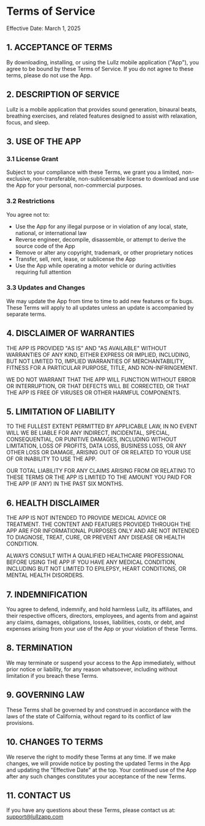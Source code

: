 # Terms of Service

Effective Date: March 1, 2025

## 1. ACCEPTANCE OF TERMS

By downloading, installing, or using the Lullz mobile application ("App"), you agree to be bound by these Terms of Service. If you do not agree to these terms, please do not use the App.

## 2. DESCRIPTION OF SERVICE

Lullz is a mobile application that provides sound generation, binaural beats, breathing exercises, and related features designed to assist with relaxation, focus, and sleep.

## 3. USE OF THE APP

### 3.1 License Grant
Subject to your compliance with these Terms, we grant you a limited, non-exclusive, non-transferable, non-sublicensable license to download and use the App for your personal, non-commercial purposes.

### 3.2 Restrictions
You agree not to:
- Use the App for any illegal purpose or in violation of any local, state, national, or international law
- Reverse engineer, decompile, disassemble, or attempt to derive the source code of the App
- Remove or alter any copyright, trademark, or other proprietary notices
- Transfer, sell, rent, lease, or sublicense the App
- Use the App while operating a motor vehicle or during activities requiring full attention

### 3.3 Updates and Changes
We may update the App from time to time to add new features or fix bugs. These Terms will apply to all updates unless an update is accompanied by separate terms.

## 4. DISCLAIMER OF WARRANTIES

THE APP IS PROVIDED "AS IS" AND "AS AVAILABLE" WITHOUT WARRANTIES OF ANY KIND, EITHER EXPRESS OR IMPLIED, INCLUDING, BUT NOT LIMITED TO, IMPLIED WARRANTIES OF MERCHANTABILITY, FITNESS FOR A PARTICULAR PURPOSE, TITLE, AND NON-INFRINGEMENT.

WE DO NOT WARRANT THAT THE APP WILL FUNCTION WITHOUT ERROR OR INTERRUPTION, OR THAT DEFECTS WILL BE CORRECTED, OR THAT THE APP IS FREE OF VIRUSES OR OTHER HARMFUL COMPONENTS.

## 5. LIMITATION OF LIABILITY

TO THE FULLEST EXTENT PERMITTED BY APPLICABLE LAW, IN NO EVENT WILL WE BE LIABLE FOR ANY INDIRECT, INCIDENTAL, SPECIAL, CONSEQUENTIAL, OR PUNITIVE DAMAGES, INCLUDING WITHOUT LIMITATION, LOSS OF PROFITS, DATA LOSS, BUSINESS LOSS, OR ANY OTHER LOSS OR DAMAGE, ARISING OUT OF OR RELATED TO YOUR USE OF OR INABILITY TO USE THE APP.

OUR TOTAL LIABILITY FOR ANY CLAIMS ARISING FROM OR RELATING TO THESE TERMS OR THE APP IS LIMITED TO THE AMOUNT YOU PAID FOR THE APP (IF ANY) IN THE PAST SIX MONTHS.

## 6. HEALTH DISCLAIMER

THE APP IS NOT INTENDED TO PROVIDE MEDICAL ADVICE OR TREATMENT. THE CONTENT AND FEATURES PROVIDED THROUGH THE APP ARE FOR INFORMATIONAL PURPOSES ONLY AND ARE NOT INTENDED TO DIAGNOSE, TREAT, CURE, OR PREVENT ANY DISEASE OR HEALTH CONDITION.

ALWAYS CONSULT WITH A QUALIFIED HEALTHCARE PROFESSIONAL BEFORE USING THE APP IF YOU HAVE ANY MEDICAL CONDITION, INCLUDING BUT NOT LIMITED TO EPILEPSY, HEART CONDITIONS, OR MENTAL HEALTH DISORDERS.

## 7. INDEMNIFICATION

You agree to defend, indemnify, and hold harmless Lullz, its affiliates, and their respective officers, directors, employees, and agents from and against any claims, damages, obligations, losses, liabilities, costs, or debt, and expenses arising from your use of the App or your violation of these Terms.

## 8. TERMINATION

We may terminate or suspend your access to the App immediately, without prior notice or liability, for any reason whatsoever, including without limitation if you breach these Terms.

## 9. GOVERNING LAW

These Terms shall be governed by and construed in accordance with the laws of the state of California, without regard to its conflict of law provisions.

## 10. CHANGES TO TERMS

We reserve the right to modify these Terms at any time. If we make changes, we will provide notice by posting the updated Terms in the App and updating the "Effective Date" at the top. Your continued use of the App after any such changes constitutes your acceptance of the new Terms.

## 11. CONTACT US

If you have any questions about these Terms, please contact us at:
support@lullzapp.com 